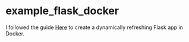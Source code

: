 # example_flask_docker

I followed the guide [Here](https://dev.to/pacheco/dockerize-a-flask-app-and-debug-with-vscode-34i1) to create a dynamically refreshing Flask app in Docker.
